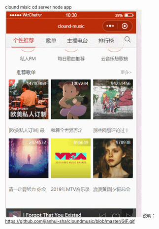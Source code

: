 clound misic
cd server
node app
![image](https://github.com/jianhui-sha/cloundmusic/blob/master/GIF.gif)
说明：
https://github.com/jianhui-sha/cloundmusic/blob/master/GIF.gif
